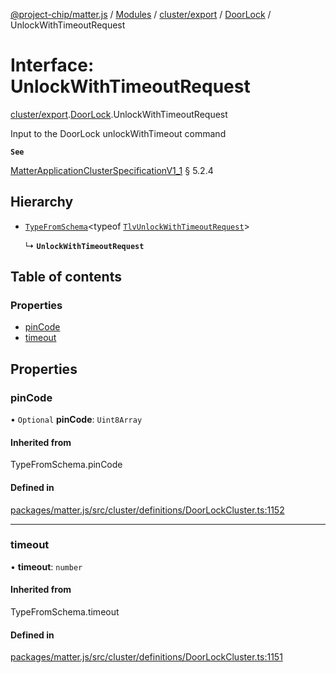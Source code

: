 [@project-chip/matter.js](../README.md) / [Modules](../modules.md) / [cluster/export](../modules/cluster_export.md) / [DoorLock](../modules/cluster_export.DoorLock.md) / UnlockWithTimeoutRequest

# Interface: UnlockWithTimeoutRequest

[cluster/export](../modules/cluster_export.md).[DoorLock](../modules/cluster_export.DoorLock.md).UnlockWithTimeoutRequest

Input to the DoorLock unlockWithTimeout command

**`See`**

[MatterApplicationClusterSpecificationV1_1](spec_export.MatterApplicationClusterSpecificationV1_1.md) § 5.2.4

## Hierarchy

- [`TypeFromSchema`](../modules/tlv_export.md#typefromschema)\<typeof [`TlvUnlockWithTimeoutRequest`](../modules/cluster_export.DoorLock.md#tlvunlockwithtimeoutrequest)\>

  ↳ **`UnlockWithTimeoutRequest`**

## Table of contents

### Properties

- [pinCode](cluster_export.DoorLock.UnlockWithTimeoutRequest.md#pincode)
- [timeout](cluster_export.DoorLock.UnlockWithTimeoutRequest.md#timeout)

## Properties

### pinCode

• `Optional` **pinCode**: `Uint8Array`

#### Inherited from

TypeFromSchema.pinCode

#### Defined in

[packages/matter.js/src/cluster/definitions/DoorLockCluster.ts:1152](https://github.com/project-chip/matter.js/blob/3adaded6/packages/matter.js/src/cluster/definitions/DoorLockCluster.ts#L1152)

___

### timeout

• **timeout**: `number`

#### Inherited from

TypeFromSchema.timeout

#### Defined in

[packages/matter.js/src/cluster/definitions/DoorLockCluster.ts:1151](https://github.com/project-chip/matter.js/blob/3adaded6/packages/matter.js/src/cluster/definitions/DoorLockCluster.ts#L1151)
